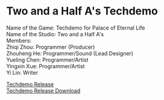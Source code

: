 # Two and a Half A's Techdemo

Name of the Game: Techdemo for Palace of Eternal Life    
Name of the Studio: Two and a Half A's    
Members:  
  Zhiqi Zhou: Programmer (Producer)  
  Zhouheng He: Programmer/Sound (Lead Designer)  
  Yueling Chen: Programmer/Artist  
  Yingxin Xue: Programmer/Artist  
  Yi Lin: Writer  
  
[Techdemo Release](/2.5As_Techdemo/index.html)  
[Techdemo Release Download](2.5As_Techdemo.zip)  

